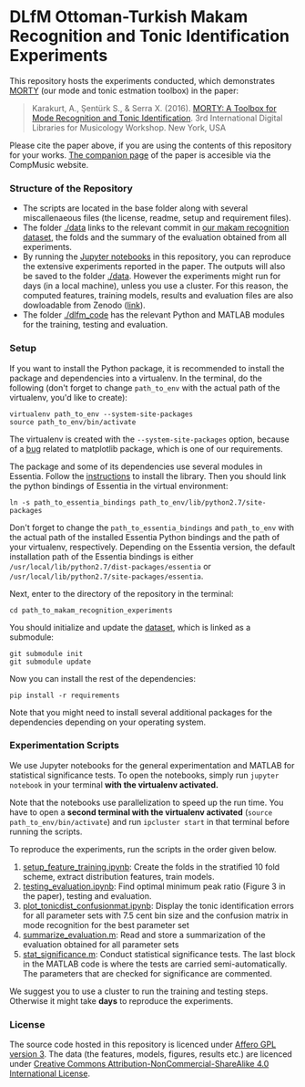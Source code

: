 # DLfM Ottoman-Turkish Makam Recognition and Tonic Identification Experiments

This repository hosts the experiments conducted, which demonstrates [MORTY](https://github.com/altugkarakurt/morty) (our mode and tonic estmation toolbox) in the paper:

> Karakurt, A., Şentürk S., & Serra X. (2016).  [MORTY: A Toolbox for Mode Recognition and Tonic Identification](http://mtg.upf.edu/node/3538). 3rd International Digital Libraries for Musicology Workshop. New York, USA

Please cite the paper above, if you are using the contents of this repository for your works. [The companion page](http://compmusic.upf.edu/node/319) of the paper is accesible via the CompMusic website.

### Structure of the Repository
- The scripts are located in the base folder along with several miscallenaeous files (the license, readme, setup and requirement files).
- The folder [./data](https://github.com/sertansenturk/makam_recognition_experiments/tree/master/data) links to the relevant commit in [our makam recognition dataset](https://github.com/MTG/otmm_makam_recognition_dataset/releases/tag/dlfm2016), the folds and the summary of the evaluation obtained from all experiments. 
- By running the [Jupyter notebooks](#scripts) in this repository, you can reproduce the extensive experiments reported in the paper. The outputs will also be saved to the folder [./data](https://github.com/sertansenturk/makam_recognition_experiments/tree/master/data). However the experiments might run for days (in a local machine), unless you use a cluster. For this reason, the computed features, training models, results and evaluation files are also dowloadable from Zenodo ([link](https://zenodo.org/record/57999)).
- The folder [./dlfm_code](https://github.com/sertansenturk/makam_recognition_experiments/tree/master/dlfm_code) has the relevant Python and MATLAB modules for the training, testing and evaluation.

### Setup

If you want to install the Python package, it is recommended to install the package and dependencies into a virtualenv. In the terminal, do the following (don't forget to change `path_to_env` with the actual path of the virtualenv, you'd like to create):

    virtualenv path_to_env --system-site-packages
    source path_to_env/bin/activate

The virtualenv is created with the `--system-site-packages` option, because of a [bug](http://www.stevenmaude.co.uk/posts/installing-matplotlib-in-virtualenv) related to matplotlib package, which is one of our requirements.

The package and some of its dependencies use several modules in Essentia. Follow the [instructions](essentia.upf.edu/documentation/installing.html) to install the library. Then you should link the python bindings of Essentia in the virtual environment:

    ln -s path_to_essentia_bindings path_to_env/lib/python2.7/site-packages
    
Don't forget to change the `path_to_essentia_bindings` and `path_to_env` with the actual path of the installed Essentia Python bindings and the path of your virtualenv, respectively. Depending on the Essentia version, the default installation path of the Essentia bindings is either `/usr/local/lib/python2.7/dist-packages/essentia` or `/usr/local/lib/python2.7/site-packages/essentia`.

Next, enter to the directory of the repository in the terminal:

    cd path_to_makam_recognition_experiments

You should initialize and update the [dataset](https://github.com/MTG/otmm_makam_recognition_dataset/releases/tag/dlfm2016), which is linked as a submodule:

    git submodule init
    git submodule update

Now you can install the rest of the dependencies:

    pip install -r requirements

Note that you might need to install several additional packages for the dependencies depending on your operating system. 
    
### Experimentation Scripts
<a name="scripts"></a>

We use Jupyter notebooks for the general experimentation and MATLAB for statistical significance tests. To open the notebooks, simply run `jupyter notebook` in your terminal __with the virtualenv activated.__

Note that the notebooks use parallelization to speed up the run time. You have to open a __second terminal with the virtualenv activated__ (`source path_to_env/bin/activate`) and run `ipcluster start` in that terminal before running the scripts.

To reproduce the experiments, run the scripts in the order given below. 

1. [setup_feature_training.ipynb](https://github.com/sertansenturk/makam_recognition_experiments/blob/master/setup_feature_training.ipynb): Create the folds in the stratified 10 fold scheme, extract distribution features, train models. 
2. [testing_evaluation.ipynb](https://github.com/sertansenturk/makam_recognition_experiments/blob/master/testing_evaluation.ipynb): Find optimal minimum peak ratio (Figure 3 in the paper), testing and evaluation.
3. [plot_tonicdist_confusionmat.ipynb](https://github.com/sertansenturk/makam_recognition_experiments/blob/master/plot_tonicdist_confusionmat.ipynb): Display the tonic identification errors for all parameter sets with 7.5 cent bin size and the confusion matrix in mode recognition for the best parameter set
4. [summarize_evaluation.m](https://github.com/sertansenturk/makam_recognition_experiments/blob/master/summarize_evaluation.m): Read and store a summarization of the evaluation obtained for all parameter sets
5. [stat_significance.m](https://github.com/sertansenturk/makam_recognition_experiments/blob/master/stat_significance.m): Conduct statistical significance tests. The last block in the MATLAB code is where the tests are carried semi-automatically. The parameters that are checked for significance are commented.

 We suggest you to use a cluster to run the training and testing steps. Otherwise it might take __days__ to reproduce the experiments.

### License

The source code hosted in this repository is licenced under [Affero GPL version 3](https://www.gnu.org/licenses/agpl-3.0.en.html). The data (the features, models,  figures, results etc.) are licenced under [Creative Commons Attribution-NonCommercial-ShareAlike 4.0 International License](http://creativecommons.org/licenses/by-nc-sa/4.0/).
